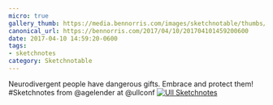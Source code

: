 ```yaml
---
micro: true
gallery_thumb: https://media.bennorris.com/images/sketchnotable/thumbs/ull-2017-sketchnotes-07.jpg
canonical_url: https://bennorris.com/2017/04/10/201704101459200600
date: 2017-04-10 14:59:20-0600
tags:
- sketchnotes
category: Sketchnotable
---
```


Neurodivergent people have dangerous gifts. Embrace and protect them! #Sketchnotes from @agelender at @ullconf [![Ull Sketchnotes](https://media.bennorris.com/images/sketchnotable/ull-2017/ull-2017-sketchnotes-07.jpg)](https://media.bennorris.com/images/sketchnotable/ull-2017/ull-2017-sketchnotes-07.jpg)
